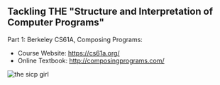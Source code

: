 ## Tackling THE "Structure and Interpretation of Computer Programs"

Part 1: Berkeley CS61A, Composing Programs:
- Course Website: https://cs61a.org/
- Online Textbook: http://composingprograms.com/

![the sicp girl](https://raw.githubusercontent.com/vladimirSirin/Structure-and-Interpretation-of-Computer-Programs/master/sicp_new.jpeg)
